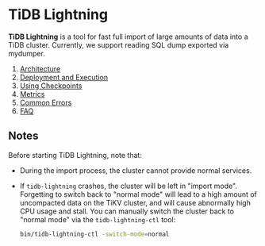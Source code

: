 TiDB Lightning
==============

**TiDB Lightning** is a tool for fast full import of large amounts of data into a TiDB cluster.
Currently, we support reading SQL dump exported via mydumper.

1. [Architecture](01-Architecture.md)
2. [Deployment and Execution](02-Deployment.md)
3. [Using Checkpoints](03-Checkpoints.md)
4. [Metrics](04-Metrics.md)
5. [Common Errors](05-Errors.md)
6. [FAQ](06-FAQ.md)

## Notes

Before starting TiDB Lightning, note that:

- During the import process, the cluster cannot provide normal services.
- If `tidb-lightning` crashes, the cluster will be left in "import mode".
    Forgetting to switch back to "normal mode" will lead to a high amount of uncompacted data on
    the TiKV cluster, and will cause abnormally high CPU usage and stall.
    You can manually switch the cluster back to "normal mode" via the `tidb-lightning-ctl` tool:

    ```sh
    bin/tidb-lightning-ctl -switch-mode=normal
    ```
